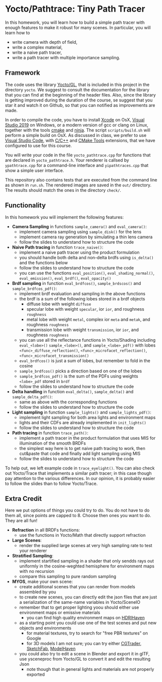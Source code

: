 # Yocto/Pathtrace: Tiny Path Tracer

In this homework, you will learn how to build a simple path tracer with enough
features to make it robust for many scenes. In particular, you will learn how to

- write camera with depth of field,
- write a complex material,
- write a naive path tracer,
- write a path tracer with multiple importance sampling.

## Framework

The code uses the library [Yocto/GL](https://github.com/xelatihy/yocto-gl),
that is included in this project in the directory `yocto`.
We suggest to consult the documentation for the library that you can find
at the beginning of the header files. Also, since the library is getting improved
during the duration of the course, se suggest that you star it and watch it
on Github, so that you can notified as improvements are made.

In order to compile the code, you have to install
[Xcode](https://apps.apple.com/it/app/xcode/id497799835?mt=12)
on OsX, [Visual Studio 2019](https://visualstudio.microsoft.com/it/vs/) on Windows,
or a modern version of gcc or clang on Linux,
together with the tools [cmake](www.cmake.org) and [ninja](https://ninja-build.org).
The script `scripts/build.sh` will perform a simple build on OsX.
As discussed in class, we prefer to use
[Visual Studio Code](https://code.visualstudio.com), with
[C/C++](https://marketplace.visualstudio.com/items?itemName=ms-vscode.cpptools) and
[CMake Tools](https://marketplace.visualstudio.com/items?itemName=ms-vscode.cmake-tools)
extensions, that we have configured to use for this course.

You will write your code in the file `yocto_pathtrace.cpp` for functions that
are declared in `yocto_pathtrace.h`. Your renderer is callsed by `ypathtrace.cpp`
for a command-line interface and `yipathtraces.cpp` that show a simple
user interface.

This repository also contains tests that are executed from the command line
as shown in `run.sh`. The rendered images are saved in the `out/` directory.
The results should match the ones in the directory `check/`.

## Functionality

In this homework you will implement the following features:

- **Camera Sampling** in functions `sample_camera()` and `eval_camera()`:
  - implement camera sampling using `sample_disk()` for the lens
  - implement camera ray generation by simulating a thin lens camera
  - follow the slides to understand how to structure the code
- **Naive Path tracing** in function `trace_naive()`:
  - implement a naive path tracer using the product formulation
  - you should handle both delta and non-delta brdfs using `is_delta()`
    and the functions below
  - follow the slides to understand how to structure the code
  - you can use the functions `eval_position()`, `eval_shading_normal()`,
    `eval_emission()`, `eval_brdf()`, `eval_opacity()`
- **Brdf sampling** in function `eval_brdfcos()`, `sample_brdscos()`
  and `sample_brdfcos_pdf()`:
  - implement brdf evaluation and sampling in the above functions
  - the brdf is a sum of the following lobes stored in a brdf objects
    - diffuse lobe with weight `diffuse`
    - specular lobe with weight `specular`, ior `ior`,
      and roughness `roughness`
    - metal lobe with weight `metal`, complex ior `meta` and `metak`,
      and roughness `roughness`
    - transmission lobe with weight `transmission`, ior `ior`,
      and roughness `roughness`
  - you can use all the reflectance functions in Yocto/Shading including `eval_<lobe>()`
    `sample_<lobe>()`, and `sample_<lobe>_pdf()` with lobes
    `<func>_diffuse_reflection()`, `<func>_microfacet_reflection()`,
    `<func>_microfacet_transmission()`
  - `eval_brdfcos()` is just a sum of lobes, but remember to fold in the cosine
  - `sample_brdfcos()` picks a direction based on one of the lobes
  - `sample_brdfcos_pdf()` is the sum of the PDFs using weights `<lobe>_pdf`
    stored in `brdf`
  - follow the slides to understand how to structure the code
- **Delta handling** in function `eval_delta()`, `sample_delta()` and `sample_delta_pdf()`:
  - same as above with the corresponding functions
  - follow the slides to understand how to structure the code
- **Light sampling** in function `sample_lights()` and `sample_lights_pdf()`:
  - implement light sampling for both area lights and environment maps
  - lights and their CDFs are already implemented in `init_lights()`
  - follow the slides to understand how to structure the code
- **Path tracing** in function `trace_path()`:
  - implement a path tracer in the product formulation that uses MIS for
    illumination of the smooth BRDFs
  - the simplest way here is to get naive path tracing to work,
    then cut&paste that code and finally add light sampling using MIS
  - follow the slides to understand how to structure the code

To help out, we left example code in `trace_eyelight()`. You can also check out
Yocto/Trace that implements a similar path tracer; in this case though pay
attention to the various differences. In our opinion, it is probably easier to
follow the slides than to follow Yocto/Trace.

## Extra Credit

Here we put options of things you could try to do.
You do not have to do them all, since points are capped to 8.
Choose then ones you want to do. They are all fun!

- **Refraction** in all BRDFs functions:
  - use the functions in Yocto/Math that directly support refraction
- **Large Scenes**:
  - render the supplied large scenes at very high sampling rate to test your renderer
- **Stratified Sampling**:
  - implement startified sampling in a shader that only sendds rays out
    uniformly in the cosine-weghted hemisphere for environment maps with no recursion
  - compare this sampling to pure random sampling
- **MYOS**, make your own scene:
  - create additional scenes that you can render from models assembled by you
  - to create new scenes, you can directly edit the json files that are just
    a serialization of the same-name variables in Yocto/SceneIO
  - remember that to get proper lighting yoou should either use environment
    maps or emissive materials
    - you can find high quality environment maps on [HDRIHaven](https://hdrihaven.com)
  - as a starting point you could use one of the test scenes and put new objects and environments
    - for material textures, try to search for "free PBR textures" on Google
    - for 3D models I am not sure; you can try either [CGTrader](http://ccgtrader.com), [SketchFab](http://www.sketchfab.com), [ModelHaven](https://3dmodelhaven.com)
  - you could also try to edit a scene in Blender and export it in glTF, use ysceneproc from Yocto/GL to convert it and edit the resulting Json
    - note though that in general lights and materials are not properly exported